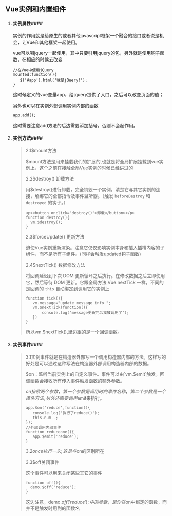 ## Vue实例和内置组件

1. #### 实例属性####

   实例的作用就是给原生的或者其他javascript框架一个融合的接口或者说是机会，让Vue和其他框架一起使用。

   vue可以喝jquery一起使用，其中只要引用jquery的包，另外就是使用钩子函数，在相应的时候去改变

   ```
   //在Vue中使用jQuery
   mounted:function(){
      $('#app').html('我是jQuery!');
   }
   ```

   这时候定义的vue变量app，给jquery提供了入口，之后可以改变页面的值；

   另外也可以在实例外部调用实例内部的函数

   ```
   app.add();
   ```

   这时需要注意add方法的后边需要添加括号，否则不会起作用。

2. #### 实例方法####

     >2.1$mount方法
     >
     >$mount方法是用来挂载我们的扩展的,也就是将全局扩展挂载到vue实例上，这个之前在接触全局Vue实例的时候已经讲过的
     >
     >2.2$destroy() 卸载方法
     >
     >用$destroy()进行卸载，完全销毁一个实例，清楚它与其它实例的连接，解绑它的全部指令及事件监听器。（触发 `beforeDestroy` 和 `destroyed` 的钩子。）
     >
     >```
     ><p><button onclick="destroy()">卸载</button></p>
     >function destroy(){
     >   vm.$destroy();
     >}
     >```
     >
     >2.3$forceUpdate() 更新方法
     >
     >迫使Vue实例重新渲染。注意它仅仅影响实例本身和插入插槽内容的子组件，而不是所有子组件。(同样会触发updated钩子函数)
     >
     >2.4$nextTick() 数据修改方法
     >
     >将回调延迟到下次 DOM 更新循环之后执行。在修改数据之后立即使用它，然后等待 DOM 更新。它跟全局方法 Vue.nextTick 一样，不同的是回调的 `this` 自动绑定到调用它的实例上
     >
     >```
     >function tick(){
     >    vm.message="update message info ";
     >    vm.$nextTick(function(){
     >        console.log('message更新完后我被调用了');
     >    })
     >}
     >```
     >
     >所以vm.$nextTick(),里边跟的是一个回调函数。

3. #### 实例事件####

     >3.1实例事件就是在构造器外部写一个调用构造器内部的方法。这样写的好处是可以通过这种写法在构造器外部调用构造器内部的数据。
     >
     >$on：监听当前实例上的自定义事件。事件可以由`vm.$emit`触发。回调函数会接收所有传入事件触发函数的额外参数。
     >
     >$on接收两个参数，第一个参数是调用时的事件名称，第二个参数是一个匿名方法,另外还需要调用$emit来执行。
     >
     >```
     >app.$on('reduce',function(){
     >    console.log('执行了reduce()');
     >    this.num--;
     >});
     >//外部调用内部事件
     >function reduceone(){
     >    app.$emit('reduce');
     >}
     >```
     >
     >3.2$once执行一次,这是与$on的区别所在
     >
     >3.3$off关闭事件
     >
     >这个事件可以用来关闭某些其它的事件
     >
     >```
     >function off(){
     >   demo.$off('reduce');
     >}
     >```
     >
     >这边注意，demo.$off('reduce');中的参数，是你在$on中绑定的函数，而并不是触发时用到的函数名

   ​

   ​